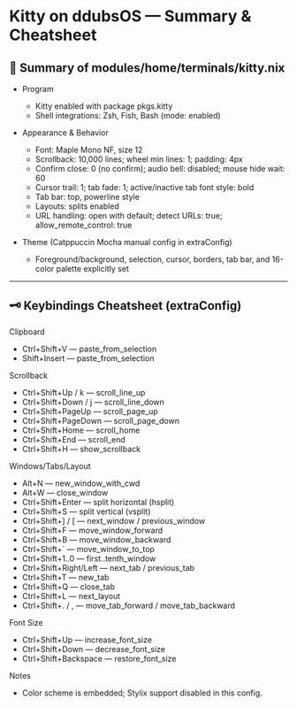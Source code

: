 # Kitty on ddubsOS — Summary & Cheatsheet

## 🚀 Summary of modules/home/terminals/kitty.nix

- Program
  - Kitty enabled with package pkgs.kitty
  - Shell integrations: Zsh, Fish, Bash (mode: enabled)

- Appearance & Behavior
  - Font: Maple Mono NF, size 12
  - Scrollback: 10,000 lines; wheel min lines: 1; padding: 4px
  - Confirm close: 0 (no confirm); audio bell: disabled; mouse hide wait: 60
  - Cursor trail: 1; tab fade: 1; active/inactive tab font style: bold
  - Tab bar: top, powerline style
  - Layouts: splits enabled
  - URL handling: open with default; detect URLs: true; allow_remote_control: true

- Theme (Catppuccin Mocha manual config in extraConfig)
  - Foreground/background, selection, cursor, borders, tab bar, and 16-color palette explicitly set

---

## 🗝️ Keybindings Cheatsheet (extraConfig)

Clipboard
- Ctrl+Shift+V — paste_from_selection
- Shift+Insert — paste_from_selection

Scrollback
- Ctrl+Shift+Up / k — scroll_line_up
- Ctrl+Shift+Down / j — scroll_line_down
- Ctrl+Shift+PageUp — scroll_page_up
- Ctrl+Shift+PageDown — scroll_page_down
- Ctrl+Shift+Home — scroll_home
- Ctrl+Shift+End — scroll_end
- Ctrl+Shift+H — show_scrollback

Windows/Tabs/Layout
- Alt+N — new_window_with_cwd
- Alt+W — close_window
- Ctrl+Shift+Enter — split horizontal (hsplit)
- Ctrl+Shift+S — split vertical (vsplit)
- Ctrl+Shift+] / [ — next_window / previous_window
- Ctrl+Shift+F — move_window_forward
- Ctrl+Shift+B — move_window_backward
- Ctrl+Shift+` — move_window_to_top
- Ctrl+Shift+1..0 — first..tenth_window
- Ctrl+Shift+Right/Left — next_tab / previous_tab
- Ctrl+Shift+T — new_tab
- Ctrl+Shift+Q — close_tab
- Ctrl+Shift+L — next_layout
- Ctrl+Shift+. / , — move_tab_forward / move_tab_backward

Font Size
- Ctrl+Shift+Up — increase_font_size
- Ctrl+Shift+Down — decrease_font_size
- Ctrl+Shift+Backspace — restore_font_size

Notes
- Color scheme is embedded; Stylix support disabled in this config.

